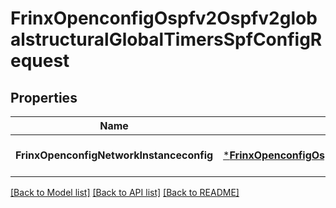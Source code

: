 # FrinxOpenconfigOspfv2Ospfv2globalstructuralGlobalTimersSpfConfigRequest

## Properties
Name | Type | Description | Notes
------------ | ------------- | ------------- | -------------
**FrinxOpenconfigNetworkInstanceconfig** | [***FrinxOpenconfigOspfv2Ospfv2globalstructuralGlobalTimersSpfConfig**](frinx.openconfig.ospfv2.ospfv2globalstructural.global.timers.spf.Config.md) |  | [optional] [default to null]

[[Back to Model list]](../README.md#documentation-for-models) [[Back to API list]](../README.md#documentation-for-api-endpoints) [[Back to README]](../README.md)


